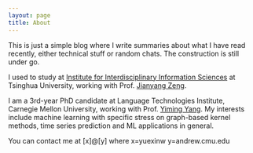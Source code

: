 ```yaml
---
layout: page
title: About
---
```


This is just a simple blog where I write summaries about what I have read recently, either technical stuff or random chats. The construction is still under go.

I used to study at [Institute for Interdisciplinary Information Sciences](http://iiis.tsinghua.edu.cn/en) at Tsinghua University, working with Prof. [Jianyang Zeng](http://iiis.tsinghua.edu.cn/~compbio/index.html).

I am a 3rd-year PhD candidate at Language Technologies Institute, Carnegie Mellon University, working with Prof. [Yiming Yang](http://www.cs.cmu.edu/~./yiming/).
My interests include machine learning with specific stress on graph-based kernel methods, time series prediction and ML applications in general.

You can contact me at [x]@[y] where x=yuexinw y=andrew.cmu.edu